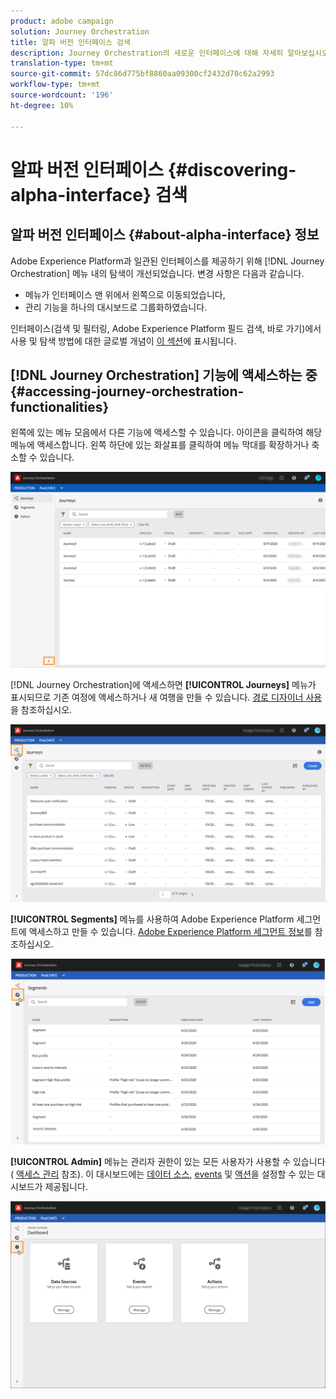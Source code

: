 ```yaml
---
product: adobe campaign
solution: Journey Orchestration
title: 알파 버전 인터페이스 검색
description: Journey Orchestration의 새로운 인터페이스에 대해 자세히 알아보십시오.
translation-type: tm+mt
source-git-commit: 57dc86d775bf8860aa09300cf2432d70c62a2993
workflow-type: tm+mt
source-wordcount: '196'
ht-degree: 10%

---
```



# 알파 버전 인터페이스 {#discovering-alpha-interface} 검색

## 알파 버전 인터페이스 {#about-alpha-interface} 정보

Adobe Experience Platform과 일관된 인터페이스를 제공하기 위해 [!DNL Journey Orchestration] 메뉴 내의 탐색이 개선되었습니다. 변경 사항은 다음과 같습니다.

* 메뉴가 인터페이스 맨 위에서 왼쪽으로 이동되었습니다,
* 관리 기능을 하나의 대시보드로 그룹화하였습니다.

인터페이스(검색 및 필터링, Adobe Experience Platform 필드 검색, 바로 가기)에서 사용 및 탐색 방법에 대한 글로벌 개념이 [이 섹션](../about/user-interface.md)에 표시됩니다.

## [!DNL Journey Orchestration] 기능에 액세스하는 중 {#accessing-journey-orchestration-functionalities}

왼쪽에 있는 메뉴 모음에서 다른 기능에 액세스할 수 있습니다. 아이콘을 클릭하여 해당 메뉴에 액세스합니다. 왼쪽 하단에 있는 화살표를 클릭하여 메뉴 막대를 확장하거나 축소할 수 있습니다.

![](../assets/interface-journeys2.png)

[!DNL Journey Orchestration]에 액세스하면 **[!UICONTROL Journeys]** 메뉴가 표시되므로 기존 여정에 액세스하거나 새 여행을 만들 수 있습니다. [경로 디자이너 사용](../building-journeys/using-the-journey-designer.md)을 참조하십시오.

![](../assets/interface-journeys.png)

**[!UICONTROL Segments]** 메뉴를 사용하여 Adobe Experience Platform 세그먼트에 액세스하고 만들 수 있습니다. [Adobe Experience Platform 세그먼트 정보](../segment/about-segments.md)를 참조하십시오.

![](../assets/interface-segments.png)

**[!UICONTROL Admin]** 메뉴는 관리자 권한이 있는 모든 사용자가 사용할 수 있습니다( [액세스 관리](../about/access-management.md) 참조). 이 대시보드에는 [데이터 소스](../datasource/about-data-sources.md), [events](../event/about-events.md) 및 [액션](../action/action.md)을 설정할 수 있는 대시보드가 제공됩니다.

![](../assets/interface-admin-dashboard.png)

